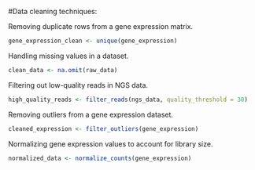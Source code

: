 #Data cleaning techniques:<br />

Removing duplicate rows from a gene expression matrix.

```R
gene_expression_clean <- unique(gene_expression)
```
Handling missing values in a dataset.

```R
clean_data <- na.omit(raw_data)
```
Filtering out low-quality reads in NGS data.

```R
high_quality_reads <- filter_reads(ngs_data, quality_threshold = 30)
```
Removing outliers from a gene expression dataset.

```R
cleaned_expression <- filter_outliers(gene_expression)
```
Normalizing gene expression values to account for library size.

```R
normalized_data <- normalize_counts(gene_expression)
```
